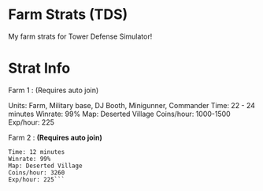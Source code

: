 # Farm Strats (TDS)

My farm strats for Tower Defense Simulator!

# Strat Info

Farm 1 : (Requires auto join)

Units: Farm, Military base, DJ Booth, Minigunner, Commander
Time: 22 - 24 minutes
Winrate: 99%
Map: Deserted Village
Coins/hour: 1000-1500
Exp/hour: 225

Farm 2 : **(Requires auto join)**

```Units: Farm, Commander, DJ Booth, Ace Pilot, Shotgunner
Time: 12 minutes
Winrate: 99%
Map: Deserted Village
Coins/hour: 3260
Exp/hour: 225```
